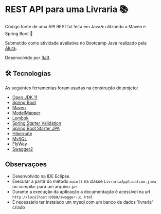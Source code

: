 # REST API para uma Livraria :books:

Código fonte de uma API RESTful feita em Java:coffee: utilzando o Maven e Spring Boot :leaves:   

Submetido como atividade avaliativa no Bootcamp Java realizado pela [Alura](https://www.alura.com.br/).

Desenvolvido por [Ralf](https://ralfguth.dev).

## 🛠 Tecnologias

As seguintes ferramentas foram usadas na construção do projeto:

- [Open JDK 11](https://openjdk.java.net/projects/jdk/11/)
- [Spring Boot](https://start.spring.io)
- [Maven](https://maven.apache.org)
- [ModelMapper](http://modelmapper.org/)
- [Lombok](https://objectcomputing.com/resources/publications/sett/january-2010-reducing-boilerplate-code-with-project-lombok)
- [Spring Starter Validation](https://mvnrepository.com/artifact/org.springframework.boot/spring-boot-starter-validation)
- [Spring Boot Starter JPA](https://mvnrepository.com/artifact/org.springframework.boot/spring-boot-starter-data-jpa)
- [Hibernate](https://hibernate.org/)
- [MySQL](https://mvnrepository.com/artifact/mysql/mysql-connector-java)
- [FlyWay](https://flywaydb.org/)
- [Swagger2](https://swagger.io/)

## Observaçoes

- Desenvolvido na IDE Eclipse.
- Executar a partir do método `main()` na classe `LivrariaApplication.java` ou compilar para um arquivo .jar
- Durante a execução da aplicação a documentação é acessível na url `http://localhost:8080/swagger-ui.html`
- É necessário ter instalado um mysql com um banco de dados 'livraria' criado
